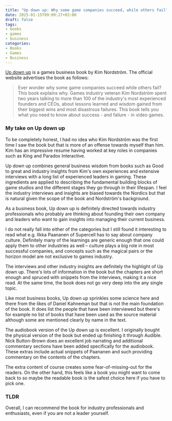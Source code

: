 ```yaml
---
title: "Up down up: Why some game companies succeed, while others fail"
date: 2025-01-15T09:09:27+03:00
draft: false
tags:
- books
- games
- business
categories:
- Books
- Games
- Business
---
```


 [Up down up](https://www.updownupbook.com/) is a games business book by Kim Nordström. The official website advertises the book as follows:

>Ever wonder why some game companies succeed while others fail? This book explains why. Games industry veteran Kim Nordström spent two years talking to more than 100 of the industry's most experienced founders and CEOs, about lessons learned and wisdom gained from their biggest wins and most disastrous failures. This book tells you what you need to know about success - and failure - in video games.

### My take on Up down up

To be completely honest, I had no idea who Kim Nordström was the first time I saw the book but that is more of an offense towards myself than him. Kim has an impressive resume having worked at key roles in companies such as King and Paradox Interactive.

Up down up combines general business wisdom from books such as Good to great and industry insights from Kim's own experiences and extensive interviews with a long list of experienced leaders in gaming. These ingredients are applied to describing the fundamental building blocks of game studios and the different stages they go through in their lifespan. I feel the industry interviews and insights are biased towards the Nordics but that is natural given the scope of the book and Nordström's background.

As a business book, Up down up is definitely directed towards industry professionals who probably are thinking about founding their own company and leaders who want to gain insights into managing their current business.

I do not really fall into either of the categories but I still found it interesting to read what e.g. Ilkka Paananen of Supercell has to say about company culture. Definitely many of the learnings are generic enough that one could apply them to other industries as well – culture plays a big role in most successful companies, and concepts such as the magical pairs or the horizon model are not exclusive to games industry.

The interviews and other industry insights are definitely the highlight of Up down up. There's lots of information in the book but the chapters are short enough and spruced with snippets from the interviews, making it a nice read. At the same time, the book does not go very deep into the any single topic.

Like most business books, Up down up sprinkles some science here and there from the likes of Daniel Kahneman but that is not the main foundation of the book. It does list the people that have been interviewed but there's for example no list of books that have been used as the source material although some are mentioned clearly by name in the text.

The audiobook version of the Up down up is excellent. I originally bought the physical version of the book but ended up finishing it through Audible. Nick Button-Brown does an excellent job narrating and additional commentary sections have been added specifically for the audiobook. These extras include actual snippets of Paananen and such providing commentary on the contents of the chapters. 

The extra content of course creates some fear-of-missing-out for the readers. On the other hand, this feels like a book you might want to come back to so maybe the readable book is the safest choice here if you have to pick one.

### TLDR

Overall, I can recommend the book for industry professionals and enthusiasts, even if you are not a leader yourself.